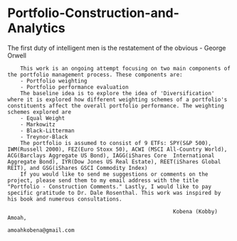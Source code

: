 # Portfolio-Construction-and-Analytics
The first duty of intelligent men is the restatement of the obvious
                                                            - George Orwell

        This work is an ongoing attempt focusing on two main components of the portfolio management process. These components are:
        - Portfolio weighting
        - Portfolio performance evaluation
        The baseline idea is to explore the idea of 'Diversification' where it is explored how different weighting schemes of a portfolio's constituents affect the overall portfolio performance. The weighting schemes explored are
        - Equal Weight
        - Markowitz
        - Black-Litterman
        - Treynor-Black
        The portfolio is assumed to consist of 9 ETFs: SPY(S&P 500), IWM(Russell 2000), FEZ(Euro Stoxx 50), ACWI (MSCI All-Country World), ACG(Barclays Aggregate US Bond), IAGG(iShares Core  International Aggregate Bond), IYR(Dow Jones US Real Estate), REET(iShares Global REIT), and GSG(iShares GSCI Commodity Index)
        If you would like to send me suggestions or comments on the project, please send them to my email address with the title "Portfolio - Construction Comments." Lastly, I would like to pay specific gratitude to Dr. Dale Rosenthal. This work was inspired by his book and numerous consultations.

                                                        Kobena (Kobby) Amoah,
                                                        amoahkobena@gmail.com

